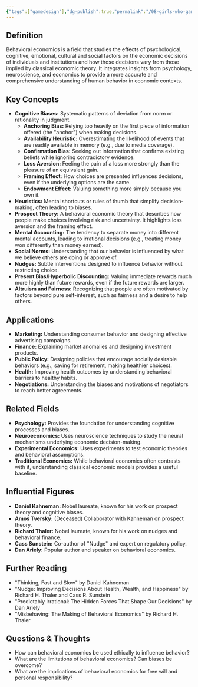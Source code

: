 ```yaml
---
{"tags":["gamedesign"],"dg-publish":true,"permalink":"/08-girls-who-game/brain-dump/game-design-notes/game-psychology/behavioral-economics/","dgPassFrontmatter":true}
---
```


## Definition

Behavioral economics is a field that studies the effects of psychological, cognitive, emotional, cultural and social factors on the economic decisions of individuals and institutions and how those decisions vary from those implied by classical economic theory. It integrates insights from psychology, neuroscience, and economics to provide a more accurate and comprehensive understanding of human behavior in economic contexts.

## Key Concepts

*   **Cognitive Biases:** Systematic patterns of deviation from norm or rationality in judgment.
    *   **Anchoring Bias:** Relying too heavily on the first piece of information offered (the "anchor") when making decisions.
    *   **Availability Heuristic:** Overestimating the likelihood of events that are readily available in memory (e.g., due to media coverage).
    *   **Confirmation Bias:** Seeking out information that confirms existing beliefs while ignoring contradictory evidence.
    *   **Loss Aversion:** Feeling the pain of a loss more strongly than the pleasure of an equivalent gain.
    *   **Framing Effect:** How choices are presented influences decisions, even if the underlying options are the same.
    *   **Endowment Effect:** Valuing something more simply because you own it.
*   **Heuristics:** Mental shortcuts or rules of thumb that simplify decision-making, often leading to biases.
*   **Prospect Theory:** A behavioral economic theory that describes how people make choices involving risk and uncertainty. It highlights loss aversion and the framing effect.
*   **Mental Accounting:** The tendency to separate money into different mental accounts, leading to irrational decisions (e.g., treating money won differently than money earned).
*   **Social Norms:** Understanding that our behavior is influenced by what we believe others are doing or approve of.
*   **Nudges:** Subtle interventions designed to influence behavior without restricting choice.
*   **Present Bias/Hyperbolic Discounting:** Valuing immediate rewards much more highly than future rewards, even if the future rewards are larger.
*   **Altruism and Fairness:** Recognizing that people are often motivated by factors beyond pure self-interest, such as fairness and a desire to help others.

## Applications

*   **Marketing:** Understanding consumer behavior and designing effective advertising campaigns.
*   **Finance:** Explaining market anomalies and designing investment products.
*   **Public Policy:** Designing policies that encourage socially desirable behaviors (e.g., saving for retirement, making healthier choices).
*   **Health:** Improving health outcomes by understanding behavioral barriers to healthy habits.
*   **Negotiations:** Understanding the biases and motivations of negotiators to reach better agreements.

## Related Fields

*   **Psychology:** Provides the foundation for understanding cognitive processes and biases.
*   **Neuroeconomics:** Uses neuroscience techniques to study the neural mechanisms underlying economic decision-making.
*   **Experimental Economics:** Uses experiments to test economic theories and behavioral assumptions.
*   **Traditional Economics:** While behavioral economics often contrasts with it, understanding classical economic models provides a useful baseline.

## Influential Figures

*   **Daniel Kahneman:** Nobel laureate, known for his work on prospect theory and cognitive biases.
*   **Amos Tversky:** (Deceased) Collaborator with Kahneman on prospect theory.
*   **Richard Thaler:** Nobel laureate, known for his work on nudges and behavioral finance.
*   **Cass Sunstein:** Co-author of "Nudge" and expert on regulatory policy.
*   **Dan Ariely:** Popular author and speaker on behavioral economics.

## Further Reading

*   "Thinking, Fast and Slow" by Daniel Kahneman
*   "Nudge: Improving Decisions About Health, Wealth, and Happiness" by Richard H. Thaler and Cass R. Sunstein
*   "Predictably Irrational: The Hidden Forces That Shape Our Decisions" by Dan Ariely
*   "Misbehaving: The Making of Behavioral Economics" by Richard H. Thaler

## Questions & Thoughts

*   How can behavioral economics be used ethically to influence behavior?
*   What are the limitations of behavioral economics? Can biases be overcome?
*   What are the implications of behavioral economics for free will and personal responsibility?
